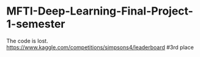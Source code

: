 # MFTI-Deep-Learning-Final-Project-1-semester

The code is lost.
https://www.kaggle.com/competitions/simpsons4/leaderboard     #3rd place
